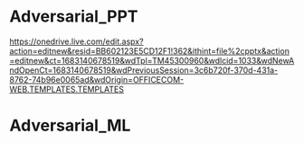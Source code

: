 # Adversarial_PPT
https://onedrive.live.com/edit.aspx?action=editnew&resid=BB602123E5CD12F1!362&ithint=file%2cpptx&action=editnew&ct=1683140678519&wdTpl=TM45300960&wdlcid=1033&wdNewAndOpenCt=1683140678519&wdPreviousSession=3c6b720f-370d-431a-8762-74b96e0065ad&wdOrigin=OFFICECOM-WEB.TEMPLATES.TEMPLATES

# Adversarial_ML
